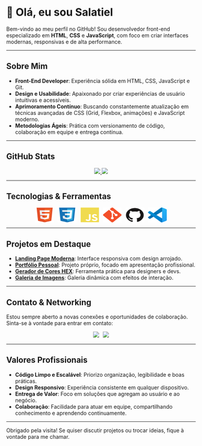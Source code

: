 # 👋 Olá, eu sou Salatiel

Bem-vindo ao meu perfil no GitHub! Sou desenvolvedor front-end especializado em **HTML**, **CSS** e **JavaScript**, com foco em criar interfaces modernas, responsivas e de alta performance.

---

## Sobre Mim

- **Front-End Developer**: Experiência sólida em HTML, CSS, JavaScript e Git.
- **Design e Usabilidade**: Apaixonado por criar experiências de usuário intuitivas e acessíveis.
- **Aprimoramento Contínuo**: Buscando constantemente atualização em técnicas avançadas de CSS (Grid, Flexbox, animações) e JavaScript moderno.
- **Metodologias Ágeis**: Prática com versionamento de código, colaboração em equipe e entrega contínua.

---

## GitHub Stats

<div align="center">
   <a href="https://github.com/salatiel-dev">
      <img height="180em" src="https://github-readme-stats.vercel.app/api?username=salatiel-dev&show_icons=true&theme=tokyonight&include_all_commits=true&count_private=true"/>
      <img height="180em" src="https://github-readme-stats.vercel.app/api/top-langs/?username=salatiel-dev&layout=compact&langs_count=6&theme=tokyonight"/>
   </a>
</div>

---

## Tecnologias & Ferramentas

<div style="display: flex; gap: 10px; justify-content: center; align-items: center; flex-wrap: wrap;">
  <img alt="HTML" height="40" width="50" src="https://raw.githubusercontent.com/devicons/devicon/master/icons/html5/html5-original.svg" title="HTML5" />
  <img alt="CSS" height="40" width="50" src="https://raw.githubusercontent.com/devicons/devicon/master/icons/css3/css3-original.svg" title="CSS3" />
  <img alt="JavaScript" height="40" width="50" src="https://raw.githubusercontent.com/devicons/devicon/master/icons/javascript/javascript-plain.svg" title="JavaScript" />
  <img alt="Git" height="40" width="50" src="https://raw.githubusercontent.com/devicons/devicon/master/icons/git/git-original.svg" title="Git" />
  <img alt="GitHub" height="40" width="50" src="https://raw.githubusercontent.com/devicons/devicon/master/icons/github/github-original.svg" title="GitHub" />
  <img alt="VS Code" height="40" width="50" src="https://raw.githubusercontent.com/devicons/devicon/master/icons/vscode/vscode-original.svg" title="Visual Studio Code" />
</div>

---

## Projetos em Destaque

- **[Landing Page Moderna](#)**: Interface responsiva com design arrojado.
- **[Portfólio Pessoal](#)**: Projeto próprio, focado em apresentação profissional.
- **[Gerador de Cores HEX](#)**: Ferramenta prática para designers e devs.
- **[Galeria de Imagens](#)**: Galeria dinâmica com efeitos de interação.

---

## Contato & Networking

Estou sempre aberto a novas conexões e oportunidades de colaboração. Sinta-se à vontade para entrar em contato:

<div style="display: flex; gap: 10px; justify-content: center; align-items: center;">
  <a href="https://linkedin.com/in/salatiel-barros-58bb65336" target="_blank">
    <img src="https://img.shields.io/badge/-LinkedIn-%230077B5?style=for-the-badge&logo=linkedin&logoColor=white" target="_blank">
  </a>
  <a href="mailto:salatielbarros2000@gmail.com">
    <img src="https://img.shields.io/badge/-Gmail-%23EA4335?style=for-the-badge&logo=gmail&logoColor=white" target="_blank">
  </a>
</div>

---

## Valores Profissionais

- **Código Limpo e Escalável**: Priorizo organização, legibilidade e boas práticas.
- **Design Responsivo**: Experiência consistente em qualquer dispositivo.
- **Entrega de Valor**: Foco em soluções que agregam ao usuário e ao negócio.
- **Colaboração**: Facilidade para atuar em equipe, compartilhando conhecimento e aprendendo continuamente.

---

Obrigado pela visita! Se quiser discutir projetos ou trocar ideias, fique à vontade para me chamar.
